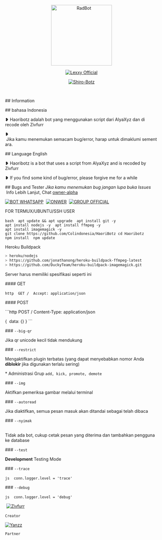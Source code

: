 <p align="center">
<img src="https://telegra.ph/file/b4237824e8fd66c4aeb84.png" alt="RadBot" width="200"/>

</p>
<p align="center"> <a href="https://Lexxy24.github.io"> <img src="http://readme-typing-svg.herokuapp.com?color=FFFFFF&center=true&vCenter=true&multiline=false&lines=Haori+botz; Script+By+AlyaXyz;Recode+By+Zivfurr;Give+Star+And+Forks+This+Repo+:D;Follow+My+Github" alt="Lexxy Official" /> </a> </p>
<p align="center">
<a href="#"><img title="Shiro-Botz" src="https://img.shields.io/badge/GANTI SESSIONNYA DULU SEBELUM PAKAI-red?colorA=%255ff0000&colorB=%23017e40&style=for-the-badge"></a>
</p>
<p align="center">
</p> 

​ 
  
 ​##​ ​Information  </p> 
  
 ​##​ ​bahasa Indonesia  </p> 
 ​❥ Haoribotz adalah bot yang menggunakan script dari AlyaXyz dan di recode oleh Zivfurr </p> 
 ​❥​ Jika kamu menemukan semacam bug/error, harap untuk dimaklumi sementara.  </p> 
 ​##​ ​Language English  </p> 
 ​❥​ Haoribotz is a bot that uses a script from AlyaXyz and is recoded by Zivfurr </p> 
 ​❥​ If you find some kind of bug/error, please forgive me for a while  </p> 
   
 ​##​ ​Bugs and Tester 
 ​*​ Jika kamu menemukan bug jangan lupa buka Issues 
 ​*​ Info Lebih Lanjut, Chat [​owner-alpha​](https://wa.me/628158866902)
 
 ​[![​BOT WHATSAPP​](https://img.shields.io/badge/WhatsApp%20BOT-25D366?style=for-the-badge&logo=whatsapp&logoColor=white)](https://wa.me/6282181815945)  
 ​[![​ONWER​](https://img.shields.io/badge/Owner%20BOT-25D366?style=for-the-badge&logo=whatsapp&logoColor=white)](https://wa.me/628515866902)  
 ​[![​GROUP OFFICIAL​](https://img.shields.io/badge/WhatsApp%20Group-25D366?style=for-the-badge&logo=whatsapp&logoColor=white)](https://chat.whatsapp.com/ESeBcdKcHFm7BnyNiSZPvi)  

 
 ​FOR TERMUX/UBUNTU/SSH USER 
  
 ​```bash 
 ​apt update ​&&​ apt upgrade 
 ​apt install git -y 
 ​apt install nodejs -y 
 ​apt install ffmpeg -y 
 ​apt install imagemagick -y 
 ​git clone https://github.com/Colindonesia/HaoriBotz
 ​cd​ Haoribotz
 ​npm install 
 ​npm update 
 ​``` 


Heroku Buildpack
```bash 
> heroku/nodejs 
> https://github.com/jonathanong/heroku-buildpack-ffmpeg-latest 
> https://github.com/DuckyTeam/heroku-buildpack-imagemagick.git
```
 
 ​Server harus memiliki spesifikasi seperti ini 
  
 ​####​ ​GET 
  
 ​```http 
 ​GET / 
 ​Accept: application/json 
 ​``` 
  
 ​####​ ​POST 
  
 ​```http 
 ​POST / 
 ​Content-Type: application/json 
  
 ​{ 
 ​ data: {} 
 ​} 
 ​``` 
  
 ​###​ ​`--big-qr` 
  
 ​Jika qr unicode kecil tidak mendukung 
  
 ​###​ ​`--restrict` 
  
 ​Mengaktifkan plugin terbatas (yang dapat menyebabkan nomor Anda ​**diblokir**​ jika digunakan terlalu sering) 
  
 ​*​ Administrasi Grup ​`add, kick, promote, demote` 
  
 ​###​ ​`--img` 
  
 ​Aktifkan pemeriksa gambar melalui terminal 
  
 ​###​ ​`--autoread` 
  
 ​Jika diaktifkan, semua pesan masuk akan ditandai sebagai telah dibaca 
  
 ​###​ ​`--nyimak` 
  
 ​Tidak ada bot, cukup cetak pesan yang diterima dan tambahkan pengguna ke database 
  
 ​###​ ​`--test` 
  
 ​**Development**​ Testing Mode 
  
 ​###​ ​`--trace` 
  
 ​```js 
 ​conn​.​logger​.​level​ ​=​ ​'​trace​' 
 ​``` 
  
 ​###​ ​`--debug` 
  
 ​```js 
 ​conn​.​logger​.​level​ ​=​ ​'​debug​' 
 ​``` 
  

  
 ​ [![​Zivfurr](https://github.com/Colindonesia.png?size=100)](https://github.com/Colindonesia) </p>  `Creator`  </p>    [![​Yanzz](https://github.com/Yanzz-Bot.png?size=100)](https://github.com/Yanzz-Bot)</p>  `Partner`
